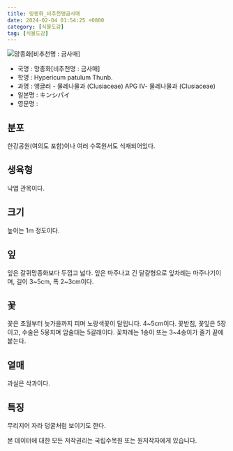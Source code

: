 ```yaml
---
title: 망종화_비추천명금사매
date: 2024-02-04 01:54:25 +0800
category: [식물도감]
tag: [식물도감]
---
```




![망종화[비추천명 : 금사매]](/fileUpload/plants/basic/Guttiferae/Hypericum/7177/7177_20160620093046944files_th2.jpg)
- 국명 : 망종화[비추천명 : 금사매]
- 학명 : Hypericum patulum Thunb.
- 과명 : 앵글러 - 물레나물과 (Clusiaceae) APG Ⅳ- 물레나물과 (Clusiaceae)
- 일본명 : キンシパイ
- 영문명 : 


## 분포
한강공원(여의도 포함)이나 여러 수목원서도 식재되어있다.
## 생육형
낙엽 관목이다.
## 크기
높이는 1m 정도이다.
## 잎
잎은 갈퀴망종화보다 두껍고 넓다. 잎은 마주나고 긴 달걀형으로 잎차례는 마주나기이며, 길이 3~5cm, 폭 2~3cm이다.
## 꽃
꽃은 초월부터 늦가을까지 피며 노랑색꽃이 달립니다. 4~5cm이다. 꽃받침, 꽃잎은 5장이고, 수술은 5뭉치며 암술대는 5갈래이다. 꽃차례는 1송이 또는 3~4송이가 줄기 끝에 붙는다.
## 열매
과실은 삭과이다.
## 특징
무리지어 자라 덩굴처럼 보이기도 한다. 






본 데이터에 대한 모든 저작권리는 국립수목원 또는 원저작자에게 있습니다.
